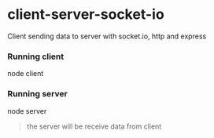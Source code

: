 # client-server-socket-io
Client sending data to server with socket.io, http and express

### Running client
node client

### Running server
node server

> the server will be receive data from client
